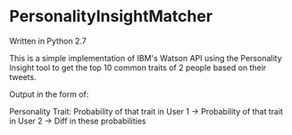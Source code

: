 # PersonalityInsightMatcher

Written in Python 2.7

This is a simple implementation of IBM's Watson API using the Personality Insight tool to get the top 10 common traits of 2 people based on their tweets.

Output in the form of:

Personality Trait:	Probability of that trait in User 1	->	Probability of that trait in User 2	->	Diff in these probabilities
